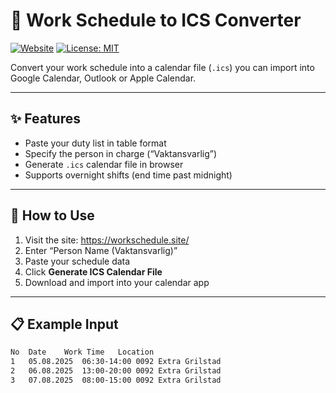 # 📅 Work Schedule to ICS Converter

[![Website](https://img.shields.io/website?url=https%3A%2F%2Fworkschedule.site&label=Live%20Demo&logo=google-chrome&logoColor=white)](https://workschedule.site) [![License: MIT](https://img.shields.io/badge/License-MIT-green.svg)](LICENSE)

Convert your work schedule into a calendar file (`.ics`) you can import into Google Calendar, Outlook or Apple Calendar.  

---

## ✨ Features
- Paste your duty list in table format  
- Specify the person in charge (“Vaktansvarlig”)  
- Generate `.ics` calendar file in browser  
- Supports overnight shifts (end time past midnight)  

---

## 🚀 How to Use

1. Visit the site: https://workschedule.site/  
2. Enter “Person Name (Vaktansvarlig)”  
3. Paste your schedule data  
4. Click **Generate ICS Calendar File**  
5. Download and import into your calendar app  

---

## 📋 Example Input

```bash
No	Date	Work Time	Location
1	05.08.2025	06:30-14:00	0092 Extra Grilstad
2	06.08.2025	13:00-20:00	0092 Extra Grilstad
3	07.08.2025	08:00-15:00	0092 Extra Grilstad
```


